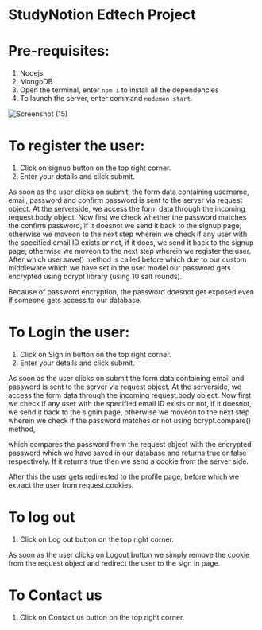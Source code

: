 # StudyNotion Edtech Project
# Pre-requisites:

1) Nodejs
2) MongoDB
3) Open the terminal, enter `npm i` to install all the dependencies
4) To launch the server, enter command `nodemon start`.

![Screenshot (15)](https://github.com/insia-meraj/Task2_Studynotion_project/assets/142750155/3d180f7d-40ae-4bf5-9a69-ee11154da607)


# To register the user:


1) Click on signup button on the top right corner.
2) Enter your details and click submit.


As soon as the user clicks on submit, the form data containing username, email, password and confirm password is sent to the server via request object. 
At the serverside, we access the form data through the incoming request.body object.
Now first we check whether the password matches the confirm password, if it doesnot we send it back to the signup page, otherwise we moveon to the next step wherein we check if any user with the specified email ID exists or not, if it does, we send it back to the signup page, otherwise we moveon to the next step wherein we register the user. After which user.save() method is called before which due to our custom middleware which we have set in the user model our password gets encrypted using bcrypt library (using 10 salt rounds).

Because of password encryption, the password doesnot get exposed even if someone gets access to our database.


# To Login the user:


1) Click on Sign in button on the top right corner.
2) Enter your details and click submit.



As soon as the user clicks on submit the form data containing email and password is sent to the server via request object. 
At the serverside, we access the form data through the incoming request.body object.
Now first we check if any user with the specified email ID exists or not, if it doesnot, we send it back to the signin page, otherwise we moveon to the next step wherein we check if the password matches or not using bcrypt.compare() method,



which compares the password from the request object with the encrypted password which we have saved in our database and returns true or false respectively. If it returns true then we send a cookie from the server side.



After this the user gets redirected to the profile page, before which we extract the user from request.cookies.



# To log out


1) Click on Log out button on the top right corner.


As soon as the user clicks on Logout button we simply remove the cookie from the request object and redirect the user to the sign in page.


# To Contact us


1) Click on Contact us button on the top right corner.


